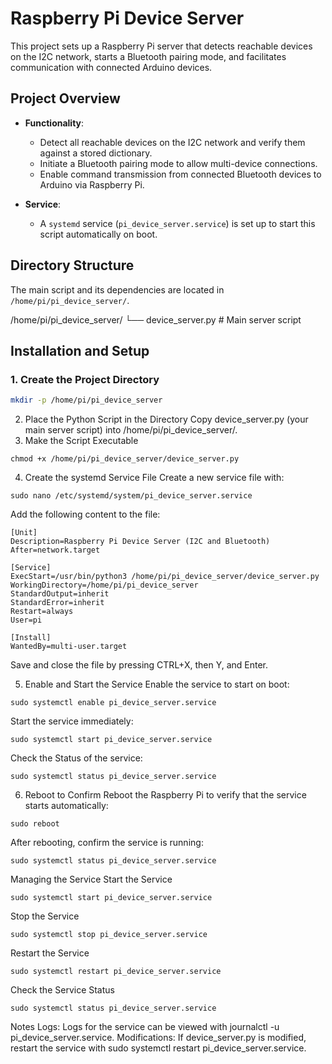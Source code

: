 # Raspberry Pi Device Server

This project sets up a Raspberry Pi server that detects reachable devices on the I2C network, starts a Bluetooth pairing mode, and facilitates communication with connected Arduino devices.

## Project Overview

- **Functionality**:

  - Detect all reachable devices on the I2C network and verify them against a stored dictionary.
  - Initiate a Bluetooth pairing mode to allow multi-device connections.
  - Enable command transmission from connected Bluetooth devices to Arduino via Raspberry Pi.

- **Service**:
  - A `systemd` service (`pi_device_server.service`) is set up to start this script automatically on boot.

## Directory Structure

The main script and its dependencies are located in `/home/pi/pi_device_server/`.

/home/pi/pi_device_server/
└── device_server.py # Main server script

## Installation and Setup

### 1. Create the Project Directory

```bash
mkdir -p /home/pi/pi_device_server
```

2. Place the Python Script in the Directory
   Copy device_server.py (your main server script) into /home/pi/pi_device_server/.
3. Make the Script Executable

```
chmod +x /home/pi/pi_device_server/device_server.py
```

4. Create the systemd Service File
   Create a new service file with:

```
sudo nano /etc/systemd/system/pi_device_server.service
```

Add the following content to the file:

```
[Unit]
Description=Raspberry Pi Device Server (I2C and Bluetooth)
After=network.target

[Service]
ExecStart=/usr/bin/python3 /home/pi/pi_device_server/device_server.py
WorkingDirectory=/home/pi/pi_device_server
StandardOutput=inherit
StandardError=inherit
Restart=always
User=pi

[Install]
WantedBy=multi-user.target
```

Save and close the file by pressing CTRL+X, then Y, and Enter.

5. Enable and Start the Service
   Enable the service to start on boot:

```
sudo systemctl enable pi_device_server.service
```

Start the service immediately:

```
sudo systemctl start pi_device_server.service
```

Check the Status of the service:

```
sudo systemctl status pi_device_server.service
```

6. Reboot to Confirm
   Reboot the Raspberry Pi to verify that the service starts automatically:

```
sudo reboot
```

After rebooting, confirm the service is running:

```
sudo systemctl status pi_device_server.service
```

Managing the Service
Start the Service

```
sudo systemctl start pi_device_server.service
```

Stop the Service

```
sudo systemctl stop pi_device_server.service
```

Restart the Service

```
sudo systemctl restart pi_device_server.service
```

Check the Service Status

```
sudo systemctl status pi_device_server.service
```

Notes
Logs: Logs for the service can be viewed with journalctl -u pi_device_server.service.
Modifications: If device_server.py is modified, restart the service with sudo systemctl restart pi_device_server.service.
